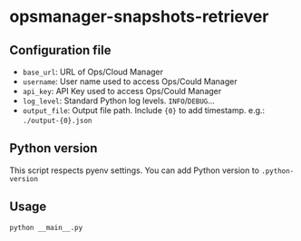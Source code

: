 # opsmanager-snapshots-retriever
## Configuration file
- `base_url`: URL of Ops/Cloud Manager
- `username`: User name used to access Ops/Could Manager
- `api_key`: API Key used to access Ops/Could Manager
- `log_level`: Standard Python log levels. `INFO`/`DEBUG`...
- `output_file`: Output file path. Include `{0}` to add timestamp. e.g.: `./output-{0}.json`

## Python version
This script respects pyenv settings. You can add Python version to `.python-version`

## Usage
```
python __main__.py
```
